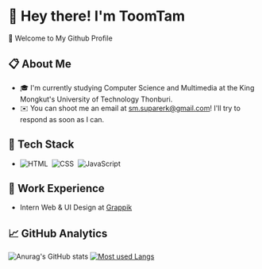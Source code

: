 # :wave: Hey there! I'm ToomTam
:sunflower: Welcome to My Github Profile
## :clipboard:  About Me
- :mortar_board: I'm currently studying Computer Science and Multimedia at the King Mongkut's University of Technology Thonburi.
- :envelope: You can shoot me an email at sm.suparerk@gmail.com! I'll try to respond as soon as I can.
## :triangular_ruler: Tech Stack
- ![HTML](https://img.shields.io/badge/-HTML-05122A?style=flat&logo=HTML5)&nbsp;
![CSS](https://img.shields.io/badge/-CSS-05122A?style=flat&logo=CSS3&logoColor=1572B6)&nbsp;
![JavaScript](https://img.shields.io/badge/-JavaScript-05122A?style=flat&logo=javascript)&nbsp;
## :briefcase: Work Experience
- Intern Web & UI Design at [Grappik](https://www.grappik.com/)
## :chart_with_upwards_trend: GitHub Analytics
![Anurag's GitHub stats](https://github-readme-stats.vercel.app/api?username=ToomTammer&show_icons=true&theme=radical)
[![Most used Langs](https://github-readme-stats.vercel.app/api/top-langs/?username=ToomTammer&layout=compact&theme=radical)](https://github.com/faiichann/github-readme-stats)
